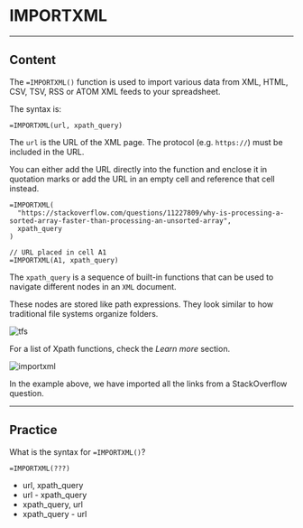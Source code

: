 ﻿---
author: Stefan-Stojanovic

type: normal

category: how to

links: 
  - '[Xpath Cheatsheet](https://devhints.io/xpath){documentation}'
  - '[IMPORTXML](https://support.google.com/docs/answer/3093342){documentation}'

---

# IMPORTXML

---
## Content

The `=IMPORTXML()` function is used to import various data from XML, HTML, CSV, TSV, RSS or ATOM XML feeds to your spreadsheet.

The syntax is:
```plain-text
=IMPORTXML(url, xpath_query)
```

The `url` is the URL of the XML page. The protocol (e.g. `https://`) must be included in the URL.

You can either add the URL directly into the function and enclose it in quotation marks or add the URL in an empty cell and reference that cell instead.

```plain-text
=IMPORTXML(
  "https://stackoverflow.com/questions/11227809/why-is-processing-a-sorted-array-faster-than-processing-an-unsorted-array", 
  xpath_query
)

// URL placed in cell A1
=IMPORTXML(A1, xpath_query)
```

The `xpath_query` is a sequence of built-in functions that can be used to navigate different nodes in an `XML` document.

These nodes are stored like path expressions. They look similar to how traditional file systems organize folders.

![tfs](https://img.enkipro.com/c79861aea3dcb932fcca20bb4c1e2ea7.png)

For a list of Xpath functions, check the *Learn more* section.

![importxml](https://img.enkipro.com/d9d13c7c46e4db6639b1a783dd82a9db.gif)

In the example above, we have imported all the links from a StackOverflow question.

---
## Practice

What is the syntax for `=IMPORTXML()`?

```plain-text
=IMPORTXML(???)
```

- url, xpath_query
- url - xpath_query
- xpath_query, url
- xpath_query - url